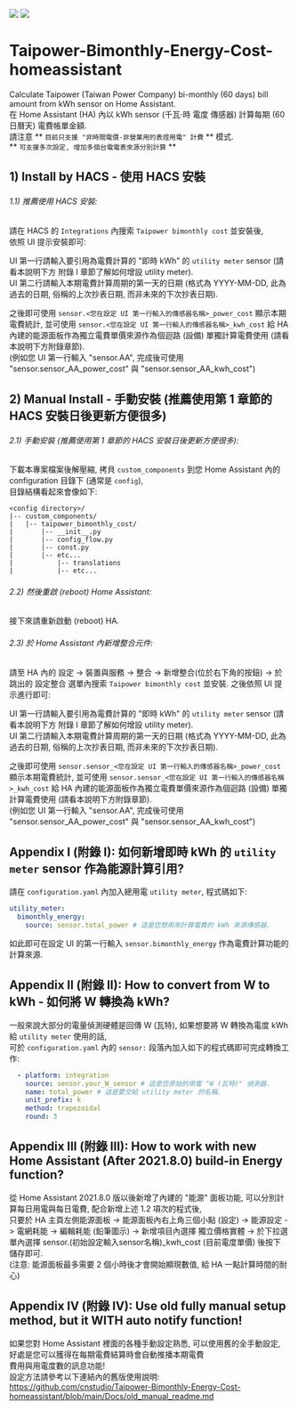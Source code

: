 [![](https://img.shields.io/github/v/release/cnstudio/Taipower-Bimonthly-Energy-Cost-homeassistant.svg?style=flat-square)](https://github.com/cnstudio/Taipower-Bimonthly-Energy-Cost-homeassistant/releases/latest)  [![](https://img.shields.io/badge/HACS-Default-orange.svg?style=flat-square)](https://github.com/hacs/integration)

# Taipower-Bimonthly-Energy-Cost-homeassistant
Calculate Taipower (Taiwan Power Company) bi-monthly (60 days) bill amount from kWh sensor on Home Assistant.  
在 Home Assistant (HA) 內以 kWh sensor (千瓦⋅時 電度 傳感器) 計算每期 (60日曆天) 電費帳單金額.  
請注意 ** `目前只支援 "非時間電價-非營業用的表燈用電" 計費` ** 模式.  
** `可支援多次設定, 增加多個台電電表來源分別計算` **  
  
  
## 1) Install by HACS - 使用 HACS 安裝  
  
###### 1.1) 推薦使用 HACS 安裝:
請在 HACS 的 `Integrations` 內搜索 `Taipower bimonthly cost` 並安裝後,  
依照 UI 提示安裝即可:  
  
UI 第一行請輸入要引用為電費計算的 "即時 kWh" 的 `utility meter` sensor (請看本說明下方 附錄 I 章節了解如何增設 utility meter).  
UI 第二行請輸入本期電費計算周期的第一天的日期 (格式為 YYYY-MM-DD, 此為過去的日期, 俗稱的上次抄表日期, 而非未來的下次抄表日期).  
  
之後即可使用 `sensor.<您在設定 UI 第一行輸入的傳感器名稱>_power_cost` 顯示本期電費統計, 
並可使用 `sensor.<您在設定 UI 第一行輸入的傳感器名稱>_kwh_cost` 給 HA 內建的能源面板作為獨立電費單價來源作為個迴路 (設備) 單獨計算電費使用 (請看本說明下方附錄章節).  
(例如您 UI 第一行輸入 "sensor.AA", 完成後可使用 "sensor.sensor_AA_power_cost" 與 "sensor.sensor_AA_kwh_cost")  
  
  
## 2) Manual Install - 手動安裝 (推薦使用第 1 章節的 HACS 安裝日後更新方便很多)  
  
###### 2.1) 手動安裝 (推薦使用第 1 章節的 HACS 安裝日後更新方便很多):
下載本專案檔案後解壓縮, 拷貝 `custom_components` 到您 Home Assistant 內的 configuration 目錄下 (通常是 `config`),  
目錄結構看起來會像如下:  

```
<config directory>/
|-- custom_components/
|   |-- taipower_bimonthly_cost/
|       |-- __init__.py
|       |-- config_flow.py
|       |-- const.py
|       |-- etc...
|           |-- translations
|           |-- etc...
```
  
###### 2.2) 然後重啟 (reboot) Home Assistant:
接下來請重新啟動 (reboot) HA.  
  
###### 2.3) 於 Home Assistant 內新增整合元件:
請至 HA 內的 設定 -> 裝置與服務 -> 整合 -> 新增整合(位於右下角的按鈕) -> 於跳出的 設定整合 選單內搜索 `Taipower bimonthly cost` 並安裝.
之後依照 UI 提示進行即可:  
  
UI 第一行請輸入要引用為電費計算的 "即時 kWh" 的 `utility meter` sensor (請看本說明下方 附錄 I 章節了解如何增設 utility meter).  
UI 第二行請輸入本期電費計算周期的第一天的日期 (格式為 YYYY-MM-DD, 此為過去的日期, 俗稱的上次抄表日期, 而非未來的下次抄表日期).  
  
之後即可使用 `sensor.sensor_<您在設定 UI 第一行輸入的傳感器名稱>_power_cost` 顯示本期電費統計, 
並可使用 `sensor.sensor_<您在設定 UI 第一行輸入的傳感器名稱>_kwh_cost` 給 HA 內建的能源面板作為獨立電費單價來源作為個迴路 (設備) 單獨計算電費使用 (請看本說明下方附錄章節).  
(例如您 UI 第一行輸入 "sensor.AA", 完成後可使用 "sensor.sensor_AA_power_cost" 與 "sensor.sensor_AA_kwh_cost")  
   

  
## Appendix I (附錄 I): 如何新增即時 kWh 的 `utility meter` sensor 作為能源計算引用?
請在 `configuration.yaml` 內加入總用電 `utility meter`, 程式碼如下:  

```yaml
utility_meter:
  bimonthly_energy:
    source: sensor.total_power # 這是您想用來計算電費的 kWh 來源傳感器.
```
  
如此即可在設定 UI 的第一行輸入 `sensor.bimonthly_energy` 作為電費計算功能的計算來源.  
  
  
## Appendix II (附錄 II): How to convert from W to kWh - 如何將 W 轉換為 kWh?  
一般來說大部分的電量偵測硬體是回傳 W (瓦特), 如果想要將 W 轉換為電度 kWh 給 `utility meter` 使用的話,  
可於 `configuration.yaml` 內的 `sensor:` 段落內加入如下的程式碼即可完成轉換工作:

```yaml
  - platform: integration
    source: sensor.your_W_sensor # 這是您原始的用電 "W (瓦特)" 偵測器.
    name: total_power # 這是要交給 utility meter 的名稱.
    unit_prefix: k
    method: trapezoidal
    round: 3
```
  
  
## Appendix III (附錄 III): How to work with new Home Assistant (After 2021.8.0) build-in Energy function?  
從 Home Assistant 2021.8.0 版以後新增了內建的 "能源" 面板功能, 可以分別計算每日用電與每日電費, 配合新增上述 1.2 項次的程式後,  
只要於 HA 主頁左側能源面板 -> 能源面板內右上角三個小點 (設定) -> 能源設定 -> 電網耗能 -> 編輯耗能 (鉛筆圖示) -> 新增項目內選擇 獨立價格實體 -> 於下拉選單內選擇 sensor.(初始設定輸入sensor名稱)_kwh_cost (目前電度單價) 後按下 儲存即可.  
(注意: 能源面板最多需要 2 個小時後才會開始顯現數值, 給 HA 一點計算時間的耐心)  

## Appendix IV (附錄 IV): Use old fully manual setup method, but it WITH auto notify function!
如果您對 Home Assistant 裡面的各種手動設定熟悉, 可以使用舊的全手動設定, 好處是您可以獲得在每期電費結算時會自動推播本期電費  
費用與用電度數的訊息功能!  
設定方法請參考以下連結內的舊版使用說明:  
https://github.com/cnstudio/Taipower-Bimonthly-Energy-Cost-homeassistant/blob/main/Docs/old_manual_readme.md  
